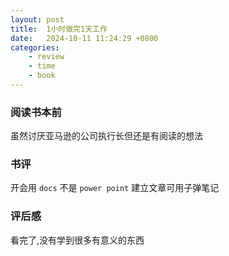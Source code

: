 ```yaml
---
layout: post
title:  1小时做完1天工作
date:   2024-10-11 11:24:29 +0800
categories: 
    - review
    - time
    - book
---
```


### 阅读书本前

虽然讨厌亚马逊的公司执行长但还是有阅读的想法

### 书评

开会用 `docs` 不是 `power point` 建立文章可用子弹笔记

### 评后感

看完了,没有学到很多有意义的东西